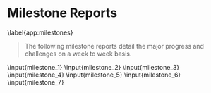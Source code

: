 Milestone Reports
=================
\label{app:milestones}

>The following milestone reports detail the major progress and challenges on a
>week to week basis.

\input{milestone_1}
\input{milestone_2}
\input{milestone_3}
\input{milestone_4}
\input{milestone_5}
\input{milestone_6}
\input{milestone_7}
